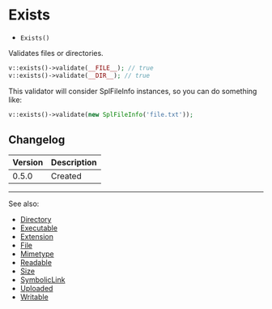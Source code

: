 # Exists

- `Exists()`

Validates files or directories.

```php
v::exists()->validate(__FILE__); // true
v::exists()->validate(__DIR__); // true
```

This validator will consider SplFileInfo instances, so you can do something like:

```php
v::exists()->validate(new SplFileInfo('file.txt'));
```

## Changelog

Version | Description
--------|-------------
  0.5.0 | Created

***
See also:

- [Directory](Directory.md)
- [Executable](Executable.md)
- [Extension](Extension.md)
- [File](File.md)
- [Mimetype](Mimetype.md)
- [Readable](Readable.md)
- [Size](Size.md)
- [SymbolicLink](SymbolicLink.md)
- [Uploaded](Uploaded.md)
- [Writable](Writable.md)
